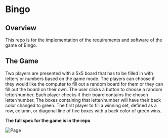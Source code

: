 # Bingo
## Overview
This repo is for the implementation of the requirements and software of the game of Bingo.

## The Game
Two players are presented with a 5x5 board that has to be filled in with letters or numbers based on the game mode. The players can choose if they would like the computer to fill out a random board for them or they can fill out the board on their own. The user clicks a button to choose a random letter/number. Each player checks if their board contains the chosen letter/number. The boxes containing that letter/number will have their back color changed to green. The first player to fill a winning set, defined as a row, column, or diagonal line of five boxes with a back color of green wins. 

**The full spec for the game is in the repo**

![Page](https://github.com/user-attachments/assets/c3462788-e874-4017-9cd6-3fb3f5d304ae)
